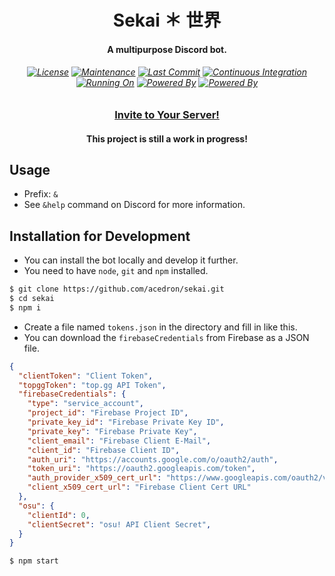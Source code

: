 <p align="center">
  <h1 align="center">Sekai ＊ 世界</h1>
  <h4 align="center">A multipurpose Discord bot.</h4>

  <h6 align="center">
    <a href="https://github.com/acedron/sekai">
      <img src="https://img.shields.io/github/license/acedron/sekai?style=for-the-badge" alt="License"></a>
    <a href="https://github.com/acedron/sekai/commits/master">
      <img src="https://img.shields.io/maintenance/yes/2021?style=for-the-badge" alt="Maintenance"></a>
    <a href="https://github.com/acedron/sekai/commit/master">
      <img src="https://img.shields.io/github/last-commit/acedron/sekai?style=for-the-badge" alt="Last Commit"></a>
    <a href="https://github.com/acedron/sekai/actions">
      <img src="https://img.shields.io/github/workflow/status/acedron/sekai/Node.js%20CI?style=for-the-badge" alt="Continuous Integration"></a><br/>
    <a href="https://www.heroku.com">
      <img src="https://img.shields.io/badge/Running%20On-Heroku-blueviolet?style=for-the-badge" alt="Running On"></a>
    <a href="https://discord.js.org">
      <img src="https://img.shields.io/badge/Powered%20By-discord.js-blue?style=for-the-badge" alt="Powered By"></a>
    <a href="https://firebase.google.com">
      <img src="https://img.shields.io/badge/Powered%20By-Firebase-orange?style=for-the-badge" alt="Powered By"></a>
  </h6>

  <h3 align="center">
    <a href="https://top.gg/bot/772460495949135893/invite">
        Invite to Your Server!</a>
  </h3>

  <h4 align="center">
    This project is still a work in progress!
  </h4>
</p>

## Usage

* Prefix: `&`
* See `&help` command on Discord for more information.

## Installation for Development

* You can install the bot locally and develop it further.
* You need to have `node`, `git` and `npm` installed.

```bash
$ git clone https://github.com/acedron/sekai.git
$ cd sekai
$ npm i
```

* Create a file named `tokens.json` in the directory and fill in like this.
* You can download the `firebaseCredentials` from Firebase as a JSON file.

```json
{
  "clientToken": "Client Token",
  "topggToken": "top.gg API Token",
  "firebaseCredentials": {
    "type": "service_account",
    "project_id": "Firebase Project ID",
    "private_key_id": "Firebase Private Key ID",
    "private_key": "Firebase Private Key",
    "client_email": "Firebase Client E-Mail",
    "client_id": "Firebase Client ID",
    "auth_uri": "https://accounts.google.com/o/oauth2/auth",
    "token_uri": "https://oauth2.googleapis.com/token",
    "auth_provider_x509_cert_url": "https://www.googleapis.com/oauth2/v1/certs",
    "client_x509_cert_url": "Firebase Client Cert URL"
  },
  "osu": {
    "clientId": 0,
    "clientSecret": "osu! API Client Secret",
  }
}
```

```bash
$ npm start
```
